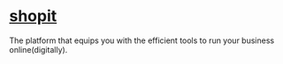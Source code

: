 # [shopit](https://shopitapps-33a59b3448c4.herokuapp.com/)
The platform that equips you with the efficient tools to run your business online(digitally).
